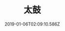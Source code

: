 ---
title: 太鼓
artist: Danger
date: 2019-01-06T02:09:10.586Z
cover: /img/danger-taiko.jpg
styles:
  - Electronic
  - Trip hop
  - Electro-House
links:
  spotify: https://play.spotify.com/album/1UQED6UHgdGgHD7hACdH6T
  youtube: https://music.youtube.com/watch?v=L2_hFIMsIB4
  applemusic: https://itunes.apple.com/us/album/%E5%A4%AA%E9%BC%93/1233355123?uo=4
  soundcloud: ""
  bandcamp: ""
  googleplay: https://play.google.com/music/m/Bpxezmy4hk2wr6aty6r7lrf5oja?signup_if_needed=1
  deezer: https://www.deezer.com/album/41089231
---